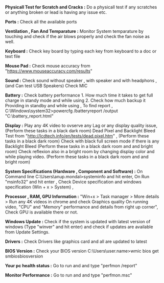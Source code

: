 
**Physicall Test for Scratch and Cracks :**
Do a physicall test if any scratches or anything broken or lead is having any issue etc.

**Ports :**
Check all the available ports

**Ventilation , Fan And Temparature :**
Monitor System temparature by touching and check if the air blows properly and check the fan noise as well.
 
**Keyboard :**
Check key board by typing each key from keyboard to a doc or text file

**Mouse Pad :**
Check mouse accuracy from "https://www.mouseaccuracy.com/results"

**Sound :**
Check sound without speaker , with speaker and with headphons , (and Can test USB Speakers)
Check MIC

**Battery :**
Check battery performance 1. How much time it takes to get full charge in standy mode and while using 2. Check how much backup it Providing in standby and while using ,
To find report , C:\Windows\system32>powercfg /batteryreport /output "C:\battery_report.html"

**Display :**
Play any 4K video to ovserve any Lag or any display quality issue, (Perform these tasks in a black dark room)
Dead Pixel and Backlight Bleed Test from "http://lcdtech.info/en/tests/dead.pixel.htm" , (Perform these tasks in a black dark room)
Check with black full screen mode if there is any Backlight Bleed (Perform these tasks in a black dark room and and bright room)
Check reflexion also in a bright room by changing display color and while playing video.  (Perform these tasks in a black dark room and and bright room)

**System Specifications (Hardware , Component and Software) :**
On Command line C:\Users\anup.mondal>systeminfo and hit enter,
On Run "msinfo32" and hit enter ,
Check Device specification and windows specification (Win + x > System) ,

**Processor , RAM, GPU Information :**
"Win+x > Task manager > More details  > Run any 4K videos in chrome and check
Graphics quality On running video,
"CPU" and "Memory" performance and details from right up corner",
Check GPU is available there or not.

**Windows Update :**
Check if the system is updated with latest version of windows (Type "winver" and hit enter) and check if updates are available from Update Settings.

**Drivers :**
Check Drivers like graphics card and all are updated to latest

**BIOS Version :**
Check your BIOS version C:\Users\user.name>wmic bios get smbiosbiosversion

**Your pc health status :**
Go to run and and type "perfmon /report"

**Monitor Performance :**
Go to run and and type "perfmon.msc"
